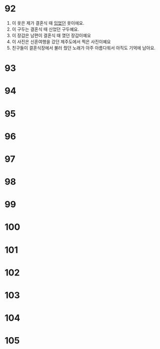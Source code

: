 # 92
1. 이 옷은 제가 결혼식 때 <u>입었던</u> 옷이에요.
2. 이 구두는 결혼식 때 신었던 구두예요.
3. 이 장갑은 남편이 결혼식 때 꼈던 장갑이예요
4. 이 사진은 신혼여행을 갔던 제주도에서 찍은 사진이예요
5. 친구들이 결혼식장에서 불러 줬던 노래가 아주 아름다워서 아직도 기억에 남아요.

# 93
# 94
# 95
# 96
# 97
# 98
# 99
# 100
# 101
# 102
# 103
# 104
# 105